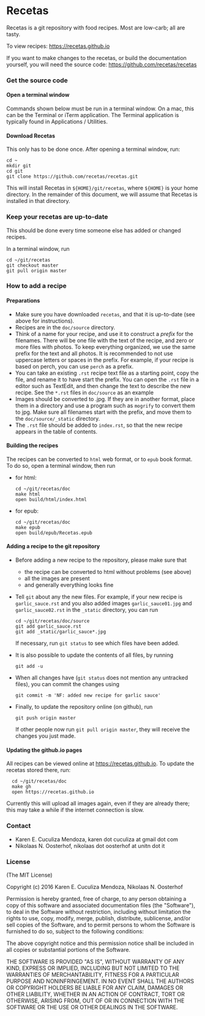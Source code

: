 # Recetas

Recetas is a git repository with food recipes. Most are low-carb; all are tasty.

To view recipes: https://recetas.github.io

If you want to make changes to the recetas, or build the documentation yourself, you will need the source code: https://github.com/recetas/recetas

### Get the source code

#### Open a terminal window

Commands shown below must be run in a terminal window. On a mac, this can be the Terminal or iTerm application. The Terminal application is typically found in Applications / Utilities.

#### Download Recetas
This only has to be done once. After opening a terminal window, run:

```
cd ~
mkdir git
cd git
git clone https://github.com/recetas/recetas.git
```

This will install Recetas in ``${HOME}/git/recetas``, where ``${HOME}`` is your home directory. In the remainder of this document, we will assume that Recetas is installed in that directory.

### Keep your recetas are up-to-date

This should be done every time someone else has added or changed recipes.

In a terminal window, run
```
cd ~/git/recetas
git checkout master
git pull origin master
```

### How to add a recipe

#### Preparations
- Make sure you have downloaded ``recetas``, and that it is up-to-date (see above for instructions).
- Recipes are in the ``doc/source`` directory.
- Think of a name for your recipe, and use it to construct a *prefix* for the filenames. There will be one file with the text of the recipe, and zero or more files with photos. To keep everything organized, we use the same prefix for the text and all photos. It is recommended to not use uppercase letters or spaces in the prefix. For example, if your recipe is based on perch, you can use ``perch`` as a prefix.
- You can take an existing ``.rst`` recipe text file as a starting point, copy the file, and rename it to have start the prefix. You can open the ``.rst`` file in a editor such as TextEdit, and then change the text to describe the new recipe. See the ``*.rst`` files in ``doc/source`` as an example
- Images should be converted to .jpg. If they are in another format, place them in a directory and use a program such as ``mogrify`` to convert them to jpg. Make sure all filenames start with the prefix, and move them to the ``doc/source/_static`` directory.
- The ``.rst`` file should be added to ``index.rst``, so that the new recipe appears in the table of contents.


#### Building the recipes


The recipes can be converted to ``html`` web format, or to ``epub`` book format. To do so, open a terminal window, then run

- for html:

    ```
    cd ~/git/recetas/doc
    make html
    open build/html/index.html
    ```

- for epub:

    ```
    cd ~/git/recetas/doc
    make epub
    open build/epub/Recetas.epub
    ```

#### Adding a recipe to the git repository

- Before adding a new recipe to the repository, please make sure that

    * the recipe can be converted to html without problems (see above)
    * all the images are present
    * and generally everything looks fine

- Tell ``git`` about any the new files. For example, if your new recipe is ``garlic_sauce.rst`` and you also added images ``garlic_sauce01.jpg`` and ``garlic_sauce02.rst`` in the ``_static`` directory, you can run

    ```
    cd ~/git/recetas/doc/source
    git add garlic_sauce.rst
    git add _static/garlic_sauce*.jpg
    ```

  If necessary, run ``git status`` to see which files have been added.
- It is also possible to update the contents of all files, by running

    ```
    git add -u
    ```

- When all changes have (``git status`` does not mention any untracked files), you can commit the changes using

    ```
    git commit -m 'NF: added new recipe for garlic sauce'
    ```

- Finally, to update the repository online (on github), run

    ```
    git push origin master
    ```

  If other people now run ``git pull origin master``, they will receive the changes you just made.
  
#### Updating the github.io pages

All recipes can be viewed online at https://recetas.github.io.
To update the recetas stored there, run:

  ```
    cd ~/git/recetas/doc
    make gh
    open https://recetas.github.io
  ```

Currently this will upload all images again, even if they are already there; this may take a while if the internet connection is slow.

### Contact
- Karen E. Cuculiza Mendoza, karen dot cuculiza at gmail dot com
- Nikolaas N. Oosterhof, nikolaas dot oosterhof at unitn dot it

### License

(The MIT License)

Copyright (c) 2016 Karen E. Cuculiza Mendoza, Nikolaas N. Oosterhof

Permission is hereby granted, free of charge, to any person obtaining
a copy of this software and associated documentation files (the
"Software"), to deal in the Software without restriction,
including without limitation the rights to use, copy, modify, merge,
publish, distribute, sublicense, and/or sell copies of the Software,
and to permit persons to whom the Software is furnished to do so,
subject to the following conditions:

The above copyright notice and this permission notice shall be
included in all copies or substantial portions of the Software.

THE SOFTWARE IS PROVIDED "AS IS", WITHOUT WARRANTY OF ANY KIND,
EXPRESS OR IMPLIED, INCLUDING BUT NOT LIMITED TO THE WARRANTIES OF
MERCHANTABILITY, FITNESS FOR A PARTICULAR PURPOSE AND NONINFRINGEMENT.
IN NO EVENT SHALL THE AUTHORS OR COPYRIGHT HOLDERS BE LIABLE FOR ANY
CLAIM, DAMAGES OR OTHER LIABILITY, WHETHER IN AN ACTION OF CONTRACT,
TORT OR OTHERWISE, ARISING FROM, OUT OF OR IN CONNECTION WITH THE
SOFTWARE OR THE USE OR OTHER DEALINGS IN THE SOFTWARE.





